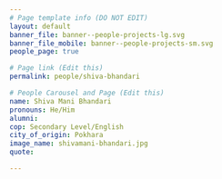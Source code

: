 ```yaml
---
# Page template info (DO NOT EDIT)
layout: default
banner_file: banner--people-projects-lg.svg
banner_file_mobile: banner--people-projects-sm.svg
people_page: true

# Page link (Edit this)
permalink: people/shiva-bhandari

# People Carousel and Page (Edit this)
name: Shiva Mani Bhandari
pronouns: He/Him
alumni: 
cop: Secondary Level/English
city_of_origin: Pokhara
image_name: shivamani-bhandari.jpg
quote: 

---
```

